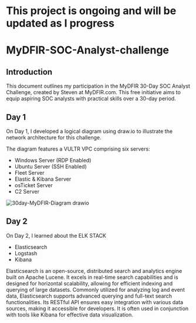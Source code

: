 # This project is ongoing and will be updated as I progress

# MyDFIR-SOC-Analyst-challenge

## Introduction

This document outlines my participation in the MyDFIR 30-Day SOC Analyst Challenge, created by Steven at MyDFIR.com. This free initiative aims to equip aspiring SOC analysts with practical skills over a 30-day period.

## Day 1
On Day 1, I developed a logical diagram using draw.io to illustrate the network architecture for this challenge.

The diagram features a VULTR VPC comprising six servers:

- Windows Server (RDP Enabled)
- Ubuntu Server (SSH Enabled)
- Fleet Server
- Elastic & Kibana Server
- osTicket Server
- C2 Server

![30day-MyDFIR-Diagram drawio](https://github.com/user-attachments/assets/98019d97-aff6-4206-ad70-0665732799a6)

## Day 2
On Day 2, I learned about the ELK STACK
- Elasticsearch
- Logstash
- Kibana

Elasticsearch is an open-source, distributed search and analytics engine built on Apache Lucene. It excels in real-time search capabilities and is designed for horizontal scalability, allowing for efficient indexing and querying of large datasets.
Commonly utilized for analyzing log and event data, Elasticsearch supports advanced querying and full-text search functionalities. Its RESTful API ensures easy integration with various data sources, making it accessible for developers. It is often used in conjunction with tools like Kibana for effective data visualization.
<!--Logs from the Windows and Ubuntu servers will be forwarded to the Elastic & Kibana server via designated agents.


---

<details>
<summary> </summary>
